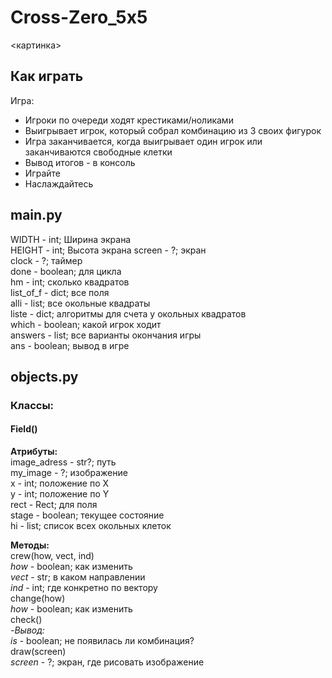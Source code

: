 # Cross-Zero_5x5

<картинка>

## Как играть
  
Игра:  
- Игроки по очереди ходят  крестиками/ноликами
- Выигрывает игрок, который собрал комбинацию из 3 своих фигурок
- Игра заканчивается, когда выигрывает один игрок или заканчиваются свободные клетки
- Вывод итогов - в консоль
- Играйте
- Наслаждайтесь


## main.py
WIDTH - int; Ширина экрана     
HEIGHT - int; Высота экрана 
screen - ?; экран   
clock - ?; таймер    
done - boolean; для цикла     
hm - int; сколько квадратов    
list_of_f - dict; все поля        
alli - list; все окольные квадраты   
liste  - dict; алгоритмы для счета у окольных квадратов    
which - boolean; какой игрок ходит  
answers - list; все варианты окончания игры  
ans - boolean; вывод в игре    
  
## objects.py    
### Классы:    
#### Field()     
**Атрибуты:**     
image_adress - str?; путь    
my_image - ?; изображение    
x - int; положение по Х   
y - int; положение по Y     
rect - Rect;  для поля    
stage - boolean; текущее состояние  
hi - list; список всех окольных клеток  
  
**Методы:**   
crew(how, vect, ind)  
*how* - boolean; как изменить      
*vect* - str; в каком направлении      
*ind* - int; где конкретно по вектору     
change(how)      
*how* - boolean; как изменить      
check()     
*-Вывод:*  
*is* - boolean; не появилась ли комбинация?   
draw(screen)  
*screen* - ?; экран, где рисовать изображение  
  
